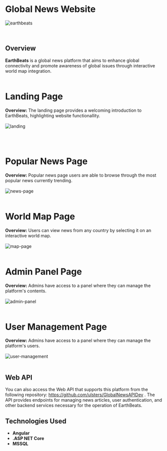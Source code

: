 # Global News Website

![earthbeats](https://github.com/ulsters/EarthBeats/assets/139650152/8da54110-0496-46f3-ab7d-6a935fd75e11)

<br>

## Overview

**EarthBeats** is a global news platform that aims to enhance global connectivity and promote awareness of global issues through interactive world map integration.
<br><br>

# Landing Page
**Overview:** The landing page provides a welcoming introduction to EarthBeats, highlighting website functionallity.
<br><br>
![landing](https://github.com/ulsters/EarthBeats/assets/139650152/63dfd7c4-0a25-476f-b202-845b4ba1e7cb)

<br><br>

# Popular News Page
**Overview:** Popular news page users are able to browse through the most popular news currently trending.
<br><br>
![news-page](https://github.com/ulsters/EarthBeats/assets/139650152/a5ac7822-4a8d-4b8b-972d-f1e92d736182)
<br><br>

# World Map Page
**Overview:** Users can view news from any country by selecting it on an interactive world map.
<br><br>
![map-page](https://github.com/ulsters/EarthBeats/assets/139650152/67e2d5b0-26c5-45e6-a02e-d66012fd0665)
<br><br>

# Admin Panel Page
**Overview:** Admins have access to a panel where they can manage the platform's contents.
<br><br>
![admin-panel](https://github.com/ulsters/EarthBeats/assets/139650152/56622660-28e4-4c1d-9d44-f34fa8d4eaa3)
<br><br>

# User Management Page
**Overview:** Admins have access to a panel where they can manage the platform's users.
<br><br>
![user-management](https://github.com/ulsters/EarthBeats/assets/139650152/df4f682c-fb97-401d-bb2f-8dabce7a9465)
<br><br>

## Web API

You can also access the Web API that supports this platform from the following repository: https://github.com/ulsters/GlobalNewsAPIDev . The API provides endpoints for managing news articles, user authentication, and other backend services necessary for the operation of EarthBeats.

## Technologies Used

- **Angular**
- **.ASP NET Core**
- **MSSQL**


